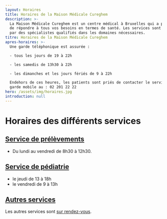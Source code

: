 ```yaml
---
layout: Horaires
title: Horaires de la Maison Médicale Cureghem
description: >-
  La Maison Médicale Cureghem est un centre médical à Bruxelles qui a pour but
  de répondre à tous vos besoins en termes de santé. Les services sont assurés
  par des spécialistes qualifiés dans les domaines nécessaires.
titre: Horaires de la Maison Médicale Cureghem
apres-horaires: >-
  Une garde téléphonique est assurée :

  - tous les jours de 19 à 22h

  - les samedis de 13h30 à 22h

  - les dimanches et les jours fériés de 9 à 22h

  Endehors de ces heures, les patients sont priés de contacter le service de
  garde mobile au : 02 201 22 22
hero: /assets/img/horaires.jpg
introduction: null
---
```


# Horaires des différents services

## [Service de prélèvements](/services/prelevements/)

-   Du lundi au vendredi de 8h30 à 12h30.

## [Service de pédiatrie](/services/pediatrie)

-   le jeudi de 13 à 18h
-   le vendredi de 9 à 13h

## [Autres services](/services/)

Les autres services sont [sur rendez-vous](/rendez-vous).

